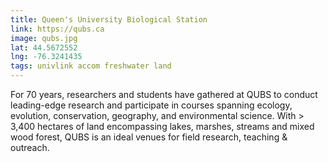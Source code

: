 ```yaml
---
title: Queen's University Biological Station
link: https://qubs.ca
image: qubs.jpg
lat: 44.5672552
lng: -76.3241435
tags: univlink accom freshwater land
---
```


For 70 years, researchers and students have gathered at QUBS to conduct leading-edge research and participate in courses 
spanning ecology, evolution, conservation, geography, and environmental science. With > 3,400 hectares of land 
encompassing lakes, marshes, streams and mixed wood forest, QUBS is an ideal venues for field research, teaching & 
outreach.
